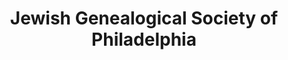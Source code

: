 ---
layout: repo
title: "Jewish Genealogical Society of Philadelphia"
id: 14227
permalink: repos/14227/
---